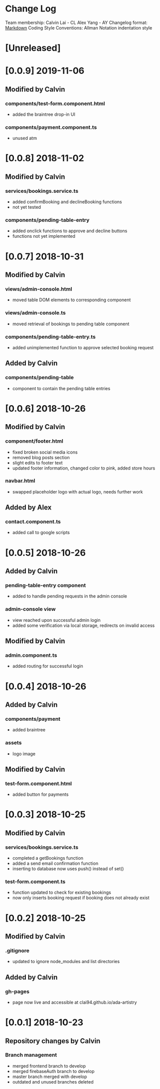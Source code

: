 # Change Log

Team membership: 
  Calvin Lai - CL
  Alex Yang - AY
Changelog format: 
  [Markdown](https://github.com/adam-p/markdown-here/wiki/Markdown-Cheatsheet) 
Coding Style Conventions: 
  Allman Notation indentation style

# [Unreleased]
# [0.0.9] 2019-11-06
## Modified by Calvin
### components/test-form.component.html
- added the braintree drop-in UI
### components/payment.component.ts
- unused atm

# [0.0.8] 2018-11-02
## Modified by Calvin
### services/bookings.service.ts
- added confirmBooking and declineBooking functions
- not yet tested
### components/pending-table-entry
- added onclick functions to approve and decline buttons
- functions not yet implemented

# [0.0.7] 2018-10-31
## Modified by Calvin
### views/admin-console.html
- moved table DOM elements to corresponding component
### views/admin-console.ts
- moved retrieval of bookings to pending table component
### components/pending-table-entry.ts
- added unimplemented function to approve selected booking request
## Added by Calvin
### components/pending-table
- component to contain the pending table entries

# [0.0.6] 2018-10-26
## Modified by Calvin
### component/footer.html
- fixed broken social media icons
- removed blog posts section
- slight edits to footer text
- updated footer information, changed color to pink, added store hours
### navbar.html
- swapped placeholder logo with actual logo, needs further work
## Added by Alex
### contact.component.ts
- added call to google scripts

# [0.0.5] 2018-10-26
## Added by Calvin
### pending-table-entry component
- added to handle pending requests in the admin console
### admin-console view
- view reached upon successful admin login
- added some verification via local storage, redirects on invalid access
## Modified by Calvin
### admin.component.ts
- added routing for successful login

# [0.0.4] 2018-10-26
## Added by Calvin
### components/payment
- added braintree
### assets
- logo image
## Modified by Calvin
### test-form.component.html
- added button for payments

# [0.0.3] 2018-10-25
## Modified by Calvin
### services/bookings.service.ts
- completed a getBookings function
- added a send email confirmation function
- inserting to database now uses push() instead of set()
### test-form.component.ts
- function updated to check for existing bookings
- now only inserts booking request if booking does not already exist

# [0.0.2] 2018-10-25
## Modified by Calvin
### .gitignore
- updated to ignore node_modules and list directories
## Added by Calvin
### gh-pages
- page now live and accessible at clai94.github.io/ada-artistry

# [0.0.1] 2018-10-23
## Repository changes by Calvin
### Branch management
- merged frontend branch to develop
- merged firebaseAuth branch to develop
- master branch merged with develop
- outdated and unused branches deleted
